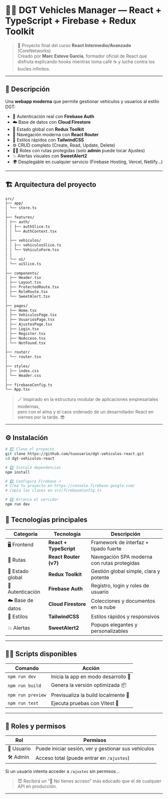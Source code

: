 # 🚗💨 DGT Vehicles Manager — React + TypeScript + Firebase + Redux Toolkit

> 🧠 Proyecto final del curso **React Intermedio/Avanzado** (CoreNetworks)  
> Creado por **Marc Esteve Garcia**, formador oficial de React que disfruta explicando hooks mientras toma café ☕ y lucha contra los bucles infinitos.  

---

## 🧩 Descripción

Una **webapp moderna** que permite gestionar vehículos y usuarios al estilo DGT:  
- 🔐 Autenticación real con **Firebase Auth**  
- ☁️ Base de datos con **Cloud Firestore**  
- 🧠 Estado global con **Redux Toolkit**  
- 🧭 Navegación moderna con **React Router**  
- 🎨 Estilos rápidos con **TailwindCSS**  
- ⚙️ CRUD completo (Create, Read, Update, Delete)  
- 🧍‍♂️ Roles con rutas protegidas (solo **admin** puede tocar Ajustes)  
- 💥 Alertas visuales con **SweetAlert2**  
- 🌍 Desplegable en cualquier servicio (Firebase Hosting, Vercel, Netlify…)

---

## 🏗️ Arquitectura del proyecto

```bash
src/
├── app/
│ └── store.ts
│
├── features/
│ ├── auth/
│ │ ├── authSlice.ts
│ │ └── AuthContext.tsx
│ │
│ ├── vehiculos/
│ │ ├── vehiculosSlice.ts
│ │ └── VehiculoForm.tsx
│ │
│ └── ui/
│ └── uiSlice.ts
│
├── components/
│ ├── Header.tsx
│ ├── Layout.tsx
│ ├── ProtectedRoute.tsx
│ ├── RoleRoute.tsx
│ └── SweetAlert.tsx
│
├── pages/
│ ├── Home.tsx
│ ├── VehiculosPage.tsx
│ ├── UsuariosPage.tsx
│ ├── AjustesPage.tsx
│ ├── Login.tsx
│ ├── Register.tsx
│ ├── NoAcceso.tsx
│ └── NotFound.tsx
│
├── router/
│ └── router.tsx
│
├── styles/
│ ├── index.css
│ └── Header.css
│
├── firebaseConfig.ts
└── App.tsx
```


> 🪄 Inspirado en la estructura modular de aplicaciones empresariales modernas,  
> pero con el alma y el caos ordenado de un desarrollador React en viernes por la tarde. 😎

---

## ⚙️ Instalación

```bash
# 1️⃣ Clona el proyecto
git clone https://github.com/tuusuario/dgt-vehiculos-react.git
cd dgt-vehiculos-react

# 2️⃣ Instala dependencias
npm install

# 3️⃣ Configura Firebase 🔥
# Crea tu proyecto en https://console.firebase.google.com/
# Copia las claves en src/firebaseConfig.ts

# 4️⃣ Arranca el servidor
npm run dev
```

## 🧠 Tecnologías principales

| Categoría | Tecnología | Descripción |
|------------|-------------|--------------|
| 🖥️ Frontend | **React + TypeScript** | Framework de interfaz + tipado fuerte |
| 🧭 Rutas | **React Router (v7)** | Navegación SPA moderna con rutas protegidas |
| 🧠 Estado global | **Redux Toolkit** | Gestión global simple, clara y potente |
| 🔐 Autenticación | **Firebase Auth** | Registro, login y roles de usuario |
| ☁️ Base de datos | **Cloud Firestore** | Colecciones y documentos en la nube |
| 🎨 Estilos | **TailwindCSS** | Estilos rápidos y responsivos |
| 💥 Alertas | **SweetAlert2** | Popups elegantes y personalizables |

---

## 🧑‍💻 Scripts disponibles

| Comando | Acción |
|----------|--------|
| `npm run dev` | Inicia la app en modo desarrollo 🚀 |
| `npm run build` | Genera la versión optimizada 📦 |
| `npm run preview` | Previsualiza la build localmente 👀 |
| `npm run test` | Ejecuta pruebas con Vitest 🧪 |

---

## 🔐 Roles y permisos

| Rol | Permisos |
|------|-----------|
| 👤 Usuario | Puede iniciar sesión, ver y gestionar sus vehículos |
| 🛠️ Admin | Acceso total (puede entrar en `/ajustes`) |

Si un usuario intenta acceder a `/ajustes` sin permisos...  
> 😈 Recibirá un “🚫 No tienes acceso” más educado que el de cualquier API en producción.

---
